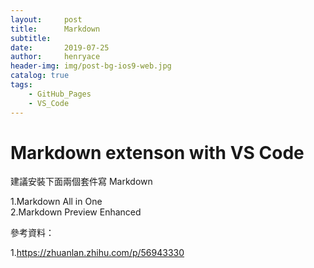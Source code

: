 ```yaml
---
layout:     post
title:      Markdown
subtitle:   
date:       2019-07-25
author:     henryace
header-img: img/post-bg-ios9-web.jpg
catalog: true
tags:
    - GitHub_Pages
    - VS_Code
---
```

# Markdown extenson with VS Code

建議安裝下面兩個套件寫 Markdown

1.Markdown All in One  
2.Markdown Preview Enhanced

參考資料：

1.<https://zhuanlan.zhihu.com/p/56943330>

